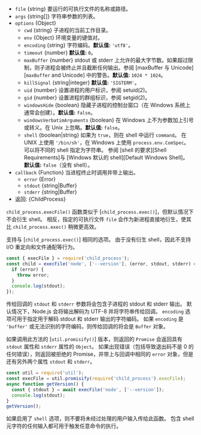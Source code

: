 <!-- YAML
added: v0.1.91
changes:
  - version: v8.8.0
    pr-url: https://github.com/nodejs/node/pull/15380
    description: The `windowsHide` option is supported now.
-->

* `file` {string} 要运行的可执行文件的名称或路径。
* `args` {string[]} 字符串参数的列表。
* `options` {Object}
  * `cwd` {string} 子进程的当前工作目录。
  * `env` {Object} 环境变量的键值对。
  * `encoding` {string} 字符编码。**默认值:** `'utf8'`。
  * `timeout` {number} **默认值:** `0`。
  * `maxBuffer` {number} stdout 或 stderr 上允许的最大字节数。如果超过限制，则子进程会被终止并且截断任何输出。参阅 [maxBuffer 与 Unicode][`maxBuffer` and Unicode] 中的警告。**默认值:** `1024 * 1024`。
  * `killSignal` {string|integer} **默认值:** `'SIGTERM'`。
  * `uid` {number} 设置进程的用户标识，参阅 setuid(2)。
  * `gid` {number} 设置进程的群组标识，参阅 setgid(2)。
  * `windowsHide` {boolean} 隐藏子进程的控制台窗口（在 Windows 系统上通常会创建）。**默认值:** `false`。
  * `windowsVerbatimArguments` {boolean} 在 Windows 上不为参数加上引号或转义。在 Unix 上忽略。**默认值:** `false`。
  * `shell` {boolean|string} 如果为 `true`，则在 shell 中运行 `command`。
     在 UNIX 上使用 `'/bin/sh'`，在 Windows 上使用 `process.env.ComSpec`。
     可以将不同的 shell 指定为字符串。
     参阅 [shell 的要求][Shell Requirements]与 [Windows 默认的 shell][Default Windows Shell]。
     **默认值:** `false`（没有 shell）。
* `callback` {Function} 当进程终止时调用并带上输出。
  * `error` {Error}
  * `stdout` {string|Buffer}
  * `stderr` {string|Buffer}
* 返回: {ChildProcess}

`child_process.execFile()` 函数类似于 [`child_process.exec()`]，但默认情况下不会衍生 shell。
相反，指定的可执行文件 `file` 会作为新进程直接地衍生，使其比 `child_process.exec()` 稍微更高效。

支持与 [`child_process.exec()`] 相同的选项。
由于没有衍生 shell，因此不支持 I/O 重定向和文件通配等行为。


```js
const { execFile } = require('child_process');
const child = execFile('node', ['--version'], (error, stdout, stderr) => {
  if (error) {
    throw error;
  }
  console.log(stdout);
});
```

传给回调的 `stdout` 和 `stderr` 参数将会包含子进程的 stdout 和 stderr 输出。
默认情况下，Node.js 会将输出解码为 UTF-8 并将字符串传给回调。
`encoding` 选项可用于指定用于解码 stdout 和 stderr 输出的字符编码。
如果 `encoding` 是 `'buffer'` 或无法识别的字符编码，则传给回调的将会是 `Buffer` 对象。

如果调用此方法的 [`util.promisify()`] 版本，则返回的 `Promise` 会返回具有 `stdout` 属性和 `stderr` 属性的 `Object`。
如果出现错误（包括导致退出码不是 0 的任何错误），则返回被拒绝的 Promise，并带上与回调中相同的 `error` 对象，但是还有另外两个属性 `stdout` 和 `stderr`。

```js
const util = require('util');
const execFile = util.promisify(require('child_process').execFile);
async function getVersion() {
  const { stdout } = await execFile('node', ['--version']);
  console.log(stdout);
}
getVersion();
```

如果启用了 `shell` 选项，则不要将未经过处理的用户输入传给此函数。
包含 shell 元字符的任何输入都可用于触发任意命令的执行。

